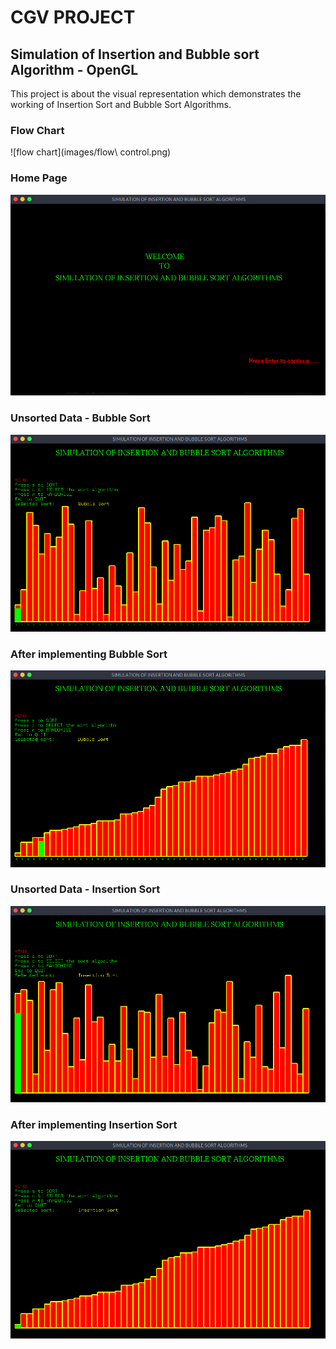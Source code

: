# CGV PROJECT

## Simulation of Insertion and Bubble sort Algorithm - OpenGL

This project is about the visual representation which
demonstrates the working of Insertion Sort and Bubble Sort
Algorithms.

### Flow Chart

![flow chart](images/flow\ control.png)

### Home Page

![home page](images/home_page.png)

### Unsorted Data - Bubble Sort

![bubble unsort](images/bubble_unsort.png)

### After implementing Bubble Sort

![bubble sort](images/bubble_sorted.png)

### Unsorted Data - Insertion Sort

![insertion unsort](images/insertion_unsort.png)

### After implementing Insertion Sort

![insertion sort](images/insertion_sorted.png)
